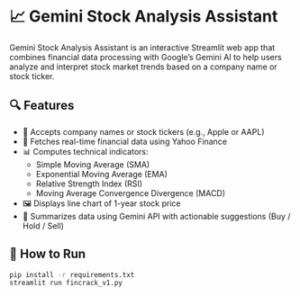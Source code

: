 # 📈 Gemini Stock Analysis Assistant

Gemini Stock Analysis Assistant is an interactive Streamlit web app that combines financial data processing with Google’s Gemini AI to help users analyze and interpret stock market trends based on a company name or stock ticker.

## 🔍 Features

- 🔎 Accepts company names or stock tickers (e.g., Apple or AAPL)
- 📌 Fetches real-time financial data using Yahoo Finance
- 📊 Computes technical indicators:
  - Simple Moving Average (SMA)
  - Exponential Moving Average (EMA)
  - Relative Strength Index (RSI)
  - Moving Average Convergence Divergence (MACD)
- 🖼️ Displays line chart of 1-year stock price
- 🤖 Summarizes data using Gemini API with actionable suggestions (Buy / Hold / Sell)

## 🚀 How to Run

```bash
pip install -r requirements.txt
streamlit run fincrack_v1.py

